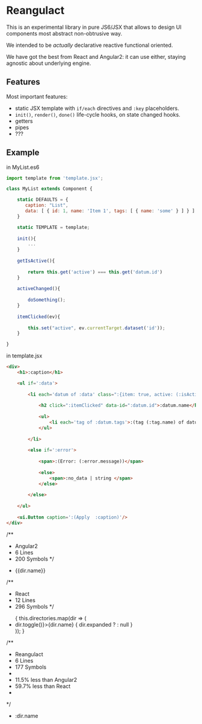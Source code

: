 # Reangulact

This is an experimental library in pure JS6/JSX that allows to design UI components most abstract non-obtrusive way.

We intended to be _actually_ declarative reactive functional oriented.

We have got the best from React and Angular2: it can use either, staying agnostic about underlying engine.

## Features

Most important features:
 - static JSX template with `if/each` directives and `:key` placeholders.
 - `init()`, `render()`, `done()` life-cycle hooks, on state changed hooks.
 - getters
 - pipes
 - ???

## Example 

in MyList.es6

```javascript
import template from 'template.jsx';

class MyList extends Component {

    static DEFAULTS = {
       caption: "List",
       data: [ { id: 1, name: 'Item 1', tags: [ { name: 'some' } ] } ]
    }

    static TEMPLATE = template;
    
    init(){
        ...
    }
    
    getIsActive(){
    
        return this.get('active') === this.get('datum.id')
    }
    
    activeChanged(){
    
        doSomething();
    }
    
    itemClicked(ev){
    
        this.set("active", ev.currentTarget.dataset('id'));
    }

}

```

in template.jsx

```html
<div>
    <h1>:caption</h1>

    <ul if=':data'>
    
        <li each='datum of :data' class=":{item: true, active: (:isActive)}">
        
            <h2 click=":itemClicked" data-id=":datum.id">:datum.name</h2>
            
            <ul>
                <li each='tag of :datum.tags'>:(tag (:tag.name) of datum (:datum.name))</li>
            </ul>
            
        </li>
        
        <else if=':error'>
        
            <span>:(Error: (:error.message))</span>
            
            <else>
                <span>:no_data | string </span>
            </else>
            
        </else>
        
    </ul>
    
    <ui.Button caption=':(Apply  :caption)'/>
</div>
```
/**
 * Angular2
 * 6 Lines
 * 200 Symbols
 */
<ul>
    <li *ngFor='#dir of directories'>
        <span (click)='dir.toggle()'>{{dir.name}}</span>
        <tree-view *ngIf='dir.expanded' [directories]='dir.directories'></tree-view>
    </li>
</ul>

/**
 * React
 * 12 Lines
 * 296 Symbols
 */
<ul>
    {
        this.directories.map(dir => (
            <li>
                <span onClick={() => dir.toggle()}>{dir.name}</span>
                {
                    dir.expanded ? <TreeView directories={dir.directories}/> : null
                }
            </li>
        ));
    }
</ul>

/**
 * Reangulact
 * 6 Lines
 * 177 Symbols
 *
 * 11.5% less than Angular2
 * 59.7% less than React
 *
 */
<ul>
    <li each='dir of :directories'>
        <span click=':dir.toggle'>:dir.name</span>
        <TreeView if=':dir.expanded' directories=':dir.directories'/>
    </li>
</ul>
